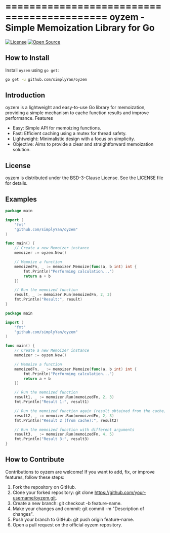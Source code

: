 ===========================================
oyzem - Simple Memoization Library for Go
===========================================

[![License](https://img.shields.io/badge/License-BSD--3--Clause-blue.svg)](https://opensource.org/licenses/BSD-3-Clause)
[![Open Source](https://img.shields.io/badge/Open%20Source-Yes-green.svg)](https://opensource.org/)

## How to Install

Install `oyzem` using `go get`:

```bash
go get -u github.com/simplyYan/oyzem
```
## Introduction

oyzem is a lightweight and easy-to-use Go library for memoization, providing a simple mechanism to cache function results and improve performance.
Features

- Easy: Simple API for memoizing functions.
- Fast: Efficient caching using a mutex for thread safety.
- Lightweight: Minimalistic design with a focus on simplicity.
- Objective: Aims to provide a clear and straightforward memoization solution.

## License

oyzem is distributed under the BSD-3-Clause License. See the LICENSE file for details.

## Examples
```go
package main

import (
	"fmt"
	"github.com/simplyYan/oyzem"
)

func main() {
    // Create a new Memoizer instance
    memoizer := oyzem.New()

    // Memoize a function
    memoizedFn, _ := memoizer.Memoize(func(a, b int) int {
        fmt.Println("Performing calculation...")
        return a + b
    })

    // Run the memoized function
    result, _ := memoizer.Run(memoizedFn, 2, 3)
    fmt.Println("Result:", result)
}
```
```go
package main

import (
	"fmt"
	"github.com/simplyYan/oyzem"
)

func main() {
	// Create a new Memoizer instance
	memoizer := oyzem.New()

	// Memoize a function
	memoizedFn, _ := memoizer.Memoize(func(a, b int) int {
		fmt.Println("Performing calculation...")
		return a + b
	})

	// Run the memoized function
	result1, _ := memoizer.Run(memoizedFn, 2, 3)
	fmt.Println("Result 1:", result1)

	// Run the memoized function again (result obtained from the cache)
	result2, _ := memoizer.Run(memoizedFn, 2, 3)
	fmt.Println("Result 2 (from cache):", result2)

	// Run the memoized function with different arguments
	result3, _ := memoizer.Run(memoizedFn, 4, 5)
	fmt.Println("Result 3:", result3)
}

```
## How to Contribute

Contributions to oyzem are welcome! If you want to add, fix, or improve features, follow these steps:

1. Fork the repository on GitHub.
2. Clone your forked repository: git clone https://github.com/your-username/oyzem.git.
3. Create a new branch: git checkout -b feature-name.
4. Make your changes and commit: git commit -m "Description of changes".
5. Push your branch to GitHub: git push origin feature-name.
6. Open a pull request on the official oyzem repository.
